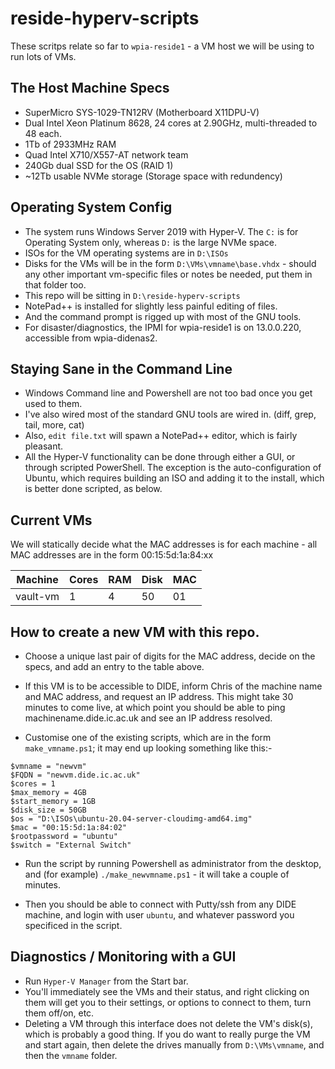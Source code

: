# reside-hyperv-scripts

These scritps relate so far to `wpia-reside1` - a VM host we will be using
to run lots of VMs.

## The Host Machine Specs

* SuperMicro SYS-1029-TN12RV (Motherboard X11DPU-V)
* Dual Intel Xeon Platinum 8628, 24 cores at 2.90GHz, multi-threaded to 48 each.
* 1Tb of 2933MHz RAM
* Quad Intel X710/X557-AT network team
* 240Gb dual SSD for the OS (RAID 1)
* ~12Tb usable NVMe storage (Storage space with redundency)

## Operating System Config

* The system runs Windows Server 2019 with Hyper-V. The `C:` is for Operating System
only, whereas `D:` is the large NVMe space. 
* ISOs for the VM operating systems are in `D:\ISOs`
* Disks for the VMs will be in the form `D:\VMs\vmname\base.vhdx` - should any other
important vm-specific files or notes be needed, put them in that folder too.
* This repo will be sitting in `D:\reside-hyperv-scripts`
* NotePad++ is installed for slightly less painful editing of files. 
* And the command prompt is rigged up with most of the GNU tools.
* For disaster/diagnostics, the IPMI for wpia-reside1 is on 13.0.0.220, accessible
from wpia-didenas2.

## Staying Sane in the Command Line

* Windows Command line and Powershell are not too bad once you get used to them.
* I've also wired most of the standard GNU tools are wired in. (diff, grep, tail, more, cat)
* Also, `edit file.txt` will spawn a NotePad++ editor, which is fairly pleasant.
* All the Hyper-V functionality can be done through either a GUI, or through scripted
PowerShell. The exception is the auto-configuration of Ubuntu, which requires building an ISO
and adding it to the install, which is better done scripted, as below.

## Current VMs

We will statically decide what the MAC addresses is for each machine - all
MAC addresses are in the form 00:15:5d:1a:84:xx

| Machine    | Cores | RAM | Disk | MAC |
|------------|-------|-----|------|------
| vault-vm   |   1   |  4  |  50  |  01 |


## How to create a new VM with this repo.

* Choose a unique last pair of digits for the MAC address, decide on the
specs, and add an entry to the table above.

* If this VM is to be accessible to DIDE, inform Chris of the machine name 
and MAC address, and request an IP address. This might take 30 minutes to come 
live, at which point you should be able to ping machinename.dide.ic.ac.uk and 
see an IP address resolved.

* Customise one of the existing scripts, which are in the form `make_vmname.ps1`;
it may end up looking something like this:-
```
$vmname = "newvm"
$FQDN = "newvm.dide.ic.ac.uk"
$cores = 1
$max_memory = 4GB
$start_memory = 1GB
$disk_size = 50GB
$os = "D:\ISOs\ubuntu-20.04-server-cloudimg-amd64.img"
$mac = "00:15:5d:1a:84:02"
$rootpassword = "ubuntu"
$switch = "External Switch"
```

* Run the script by running Powershell as administrator from the desktop, and
(for example) `./make_newvmname.ps1` - it will take a couple of minutes.

* Then you should be able to connect with Putty/ssh from any DIDE machine,
and login with user `ubuntu`, and whatever password you specificed in the script.

## Diagnostics / Monitoring with a GUI

* Run `Hyper-V Manager` from the Start bar.
* You'll immediately see the VMs and their status, and right clicking on them
will get you to their settings, or options to connect to them, turn them off/on, etc.
* Deleting a VM through this interface does not delete the VM's disk(s), which is 
probably a good thing. If you do want to really purge the VM and start again, then
delete the drives manually from `D:\VMs\vmname`, and then the `vmname` folder.
